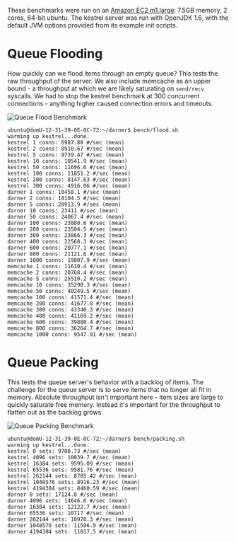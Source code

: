 These benchmarks were run on an [Amazon EC2 m1.large](http://aws.amazon.com/ec2/instance-types/): 7.5GB memory, 2 cores,
64-bit ubuntu. The kestrel server was run with OpenJDK 1.6, with the default JVM options provided from its example init
scripts.

# Queue Flooding

How quickly can we flood items through an empty queue?  This tests the raw throughput of the server.  We also include
memcache as an upper bound - a throughput at which we are likely saturating on `send/recv` syscalls.  We had to stop the
kestrel benchmark at 300 concurrent connections - anything higher caused connection errors and timeouts.

![Queue Flood Benchmark](/wavii/darner/raw/master/docs/images/bench_queue_flood.png)

```
ubuntu@domU-12-31-39-0E-0C-72:~/darner$ bench/flood.sh
warming up kestrel...done.
kestrel 1 conns: 6987.88 #/sec (mean)
kestrel 2 conns: 8910.67 #/sec (mean)
kestrel 5 conns: 9739.47 #/sec (mean)
kestrel 10 conns: 10541.9 #/sec (mean)
kestrel 50 conns: 11696.6 #/sec (mean)
kestrel 100 conns: 11851.2 #/sec (mean)
kestrel 200 conns: 8147.63 #/sec (mean)
kestrel 300 conns: 4916.06 #/sec (mean)
darner 1 conns: 10458.1 #/sec (mean)
darner 2 conns: 18104.5 #/sec (mean)
darner 5 conns: 20913.9 #/sec (mean)
darner 10 conns: 23411 #/sec (mean)
darner 50 conns: 24067.4 #/sec (mean)
darner 100 conns: 23880.6 #/sec (mean)
darner 200 conns: 23504.5 #/sec (mean)
darner 300 conns: 23866.3 #/sec (mean)
darner 400 conns: 22568.3 #/sec (mean)
darner 600 conns: 20777.1 #/sec (mean)
darner 800 conns: 21121.6 #/sec (mean)
darner 1000 conns: 19807.9 #/sec (mean)
memcache 1 conns: 11610.4 #/sec (mean)
memcache 2 conns: 20768.4 #/sec (mean)
memcache 5 conns: 25510.2 #/sec (mean)
memcache 10 conns: 35298.3 #/sec (mean)
memcache 50 conns: 40249.5 #/sec (mean)
memcache 100 conns: 41571.4 #/sec (mean)
memcache 200 conns: 41677.8 #/sec (mean)
memcache 300 conns: 43346.3 #/sec (mean)
memcache 400 conns: 41169.2 #/sec (mean)
memcache 600 conns: 39880.4 #/sec (mean)
memcache 800 conns: 36264.7 #/sec (mean)
memcache 1000 conns: 9547.91 #/sec (mean)
```

# Queue Packing

This tests the queue server's behavior with a backlog of items.  The challenge for the queue server is to serve items
that no longer all fit in memory.  Absolute throughput isn't important here - item sizes are large to quickly saturate
free memory.  Instead it's important for the throughput to flatten out as the backlog grows.

![Queue Packing Benchmark](/wavii/darner/raw/master/docs/images/bench_queue_packing.png)

```
ubuntu@domU-12-31-39-0E-0C-72:~/darner$ bench/packing.sh
warming up kestrel...done.
kestrel 0 sets: 9700.73 #/sec (mean)
kestrel 4096 sets: 10039.7 #/sec (mean)
kestrel 16384 sets: 9595.09 #/sec (mean)
kestrel 65536 sets: 9581.76 #/sec (mean)
kestrel 262144 sets: 8785.42 #/sec (mean)
kestrel 1048576 sets: 8916.23 #/sec (mean)
kestrel 4194304 sets: 8460.59 #/sec (mean)
darner 0 sets: 17124.8 #/sec (mean)
darner 4096 sets: 14646.6 #/sec (mean)
darner 16384 sets: 12122.7 #/sec (mean)
darner 65536 sets: 10717 #/sec (mean)
darner 262144 sets: 10970.3 #/sec (mean)
darner 1048576 sets: 11596.9 #/sec (mean)
darner 4194304 sets: 11017.5 #/sec (mean)
```
